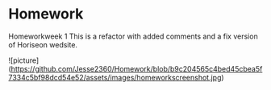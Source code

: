 # Homework
Homeworkweek 1 This is a refactor with added comments and a fix version of Horiseon wedsite.

![picture] (https://github.com/Jesse2360/Homework/blob/b9c204565c4bed45cbea5f7334c5bf98dcd54e52/assets/images/homeworkscreenshot.jpg)
